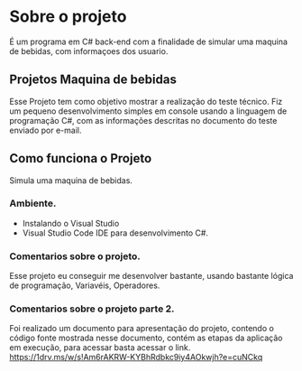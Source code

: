 
# Sobre o projeto

É um programa em C# back-end com a finalidade de simular uma maquina de bebidas, com informaçoes dos usuario.

## Projetos Maquina de bebidas

Esse Projeto tem como objetivo mostrar a realização do teste técnico. Fiz um pequeno desenvolvimento simples em console usando a linguagem de programação C#, com as informações descritas no documento do teste enviado por e-mail.

## Como funciona o Projeto

Simula uma maquina de bebidas.

### Ambiente.

- Instalando o Visual Studio
- Visual Studio Code  IDE para desenvolvimento C#.



### Comentarios sobre o projeto.

Esse projeto eu conseguir me desenvolver bastante, usando bastante lógica de programação, Variavéis, Operadores.

### Comentarios sobre o projeto parte 2.
Foi realizado um documento para apresentação do projeto, contendo o código fonte mostrada nesse documento, contém as etapas da aplicação em execução, para acessar basta acessar o link.
 https://1drv.ms/w/s!Am6rAKRW-KYBhRdbkc9iy4AOkwjh?e=cuNCkq

